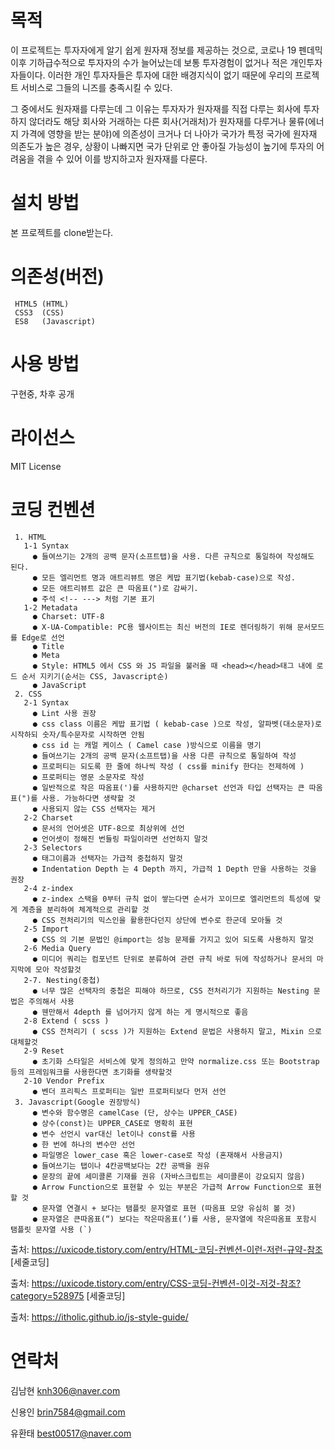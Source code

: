 # 목적
이 프로젝트는 투자자에게 알기 쉽게 원자재 정보를 제공하는 것으로, 코로나 19 펜데믹 이후 기하급수적으로 투자자의 수가 늘어났는데 보통 투자경험이 없거나 적은 개인투자자들이다.
이러한 개인 투자자들은 투자에 대한 배경지식이 없기 때문에 우리의 프로젝트 서비스로 그들의 니즈를 충족시킬 수 있다.

그 중에서도 원자재를 다루는데 그 이유는 투자자가 원자재를 직접 다루는 회사에 투자하지 않더라도 해당 회사와 거래하는 다른 회사(거래처)가 원자재를 다루거나
 물류(에너지 가격에 영향을 받는 분야)에 의존성이 크거나 더 나아가 국가가 특정 국가에 원자재 의존도가 높은 경우,
 상황이 나빠지면 국가 단위로 안 좋아질 가능성이 높기에 투자의 어려움을 겪을 수 있어 이를 방지하고자 원자재를 다룬다.
# 설치 방법
본 프로젝트를 clone받는다.
# 의존성(버전)
     HTML5 (HTML)
     CSS3  (CSS)
     ES8   (Javascript)    
# 사용 방법
구현중, 차후 공개
# 라이선스
MIT License
# 코딩 컨벤션
     1. HTML
       1-1 Syntax
         ● 들여쓰기는 2개의 공백 문자(소프트탭)을 사용. 다른 규칙으로 통일하여 작성해도 된다.
         ● 모든 엘리먼트 명과 애트리뷰트 명은 케밥 표기법(kebab-case)으로 작성.
         ● 모든 애트리뷰트 값은 큰 따옴표(")로 감싸기.
         ● 주석 <!-- ---> 처럼 기본 표기
       1-2 Metadata
         ● Charset: UTF-8
         ● X-UA-Compatible: PC용 웹사이트는 최신 버전의 IE로 렌더링하기 위해 문서모드를 Edge로 선언
         ● Title
         ● Meta
         ● Style: HTML5 에서 CSS 와 JS 파일을 불러올 때 <head></head>태그 내에 로드 순서 지키기(순서는 CSS, Javascript순)
         ● JavaScript
     2. CSS
       2-1 Syntax
         ● Lint 사용 권장
         ● css class 이름은 케밥 표기법 ( kebab-case )으로 작성, 알파벳(대소문자)로 시작하되 숫자/특수문자로 시작하면 안됨
         ● css id 는 캐멀 케이스 ( Camel case )방식으로 이름을 명기
         ● 들여쓰기는 2개의 공백 문자(소프트탭)을 사용 다른 규칙으로 통일하여 작성
         ● 프로퍼티는 되도록 한 줄에 하나씩 작성 ( css를 minify 한다는 전제하에 )
         ● 프로퍼티는 영문 소문자로 작성
         ● 일반적으로 작은 따옴표(')를 사용하지만 @charset 선언과 타입 선택자는 큰 따옴표(")를 사용. 가능하다면 생략할 것
         ● 사용되지 않는 CSS 선택자는 제거
       2-2 Charset
         ● 문서의 언어셋은 UTF-8으로 최상위에 선언
         ● 언어셋이 정해진 번들링 파일이라면 선언하지 말것
       2-3 Selectors
         ● 태그이름과 선택자는 가급적 중첩하지 말것
         ● Indentation Depth 는 4 Depth 까지, 가급적 1 Depth 만을 사용하는 것을 권장
       2-4 z-index
         ● z-index 스택을 0부터 규칙 없이 쌓는다면 순서가 꼬이므로 엘리먼트의 특성에 맞게 계층을 분리하여 체계적으로 관리할 것
         ● CSS 전처리기의 믹스인을 활용한다던지 상단에 변수로 한군데 모아둘 것
       2-5 Import
         ● CSS 의 기본 문법인 @import는 성능 문제를 가지고 있어 되도록 사용하지 말것
       2-6 Media Query
         ● 미디어 쿼리는 컴포넌트 단위로 분류하여 관련 규칙 바로 뒤에 작성하거나 문서의 마지막에 모아 작성할것
       2-7. Nesting(중첩)
         ● 너무 많은 선택자의 중첩은 피해야 하므로, CSS 전처리기가 지원하는 Nesting 문법은 주의해서 사용
         ● 웬만해서 4depth 를 넘어가지 않게 하는 게 명시적으로 좋음
       2-8 Extend ( scss )
         ● CSS 전처리기 ( scss )가 지원하는 Extend 문법은 사용하지 말고, Mixin 으로 대체할것
       2-9 Reset
         ● 초기화 스타일은 서비스에 맞게 정의하고 만약 normalize.css 또는 Bootstrap 등의 프레임워크를 사용한다면 초기화를 생략할것
       2-10 Vendor Prefix
         ● 벤더 프리픽스 프로퍼티는 일반 프로퍼티보다 먼저 선언
     3. Javascript(Google 권장방식)
         ● 변수와 함수명은 camelCase (단, 상수는 UPPER_CASE)
         ● 상수(const)는 UPPER_CASE로 명확히 표현
         ● 변수 선언시 var대신 let이나 const를 사용
         ● 한 번에 하나의 변수만 선언
         ● 파일명은 lower_case 혹은 lower-case로 작성 (혼재해서 사용금지)
         ● 들여쓰기는 탭이나 4칸공백보다는 2칸 공백을 권유
         ● 문장의 끝에 세미콜론 기재를 권유 (자바스크립트는 세미콜론이 강요되지 않음)
         ● Arrow Function으로 표현할 수 있는 부분은 가급적 Arrow Function으로 표현할 것
         ● 문자열 연결시 + 보다는 탬플릿 문자열로 표현 (따옴표 모양 유심히 볼 것)
         ● 문자열은 큰따옴표(“) 보다는 작은따옴표(‘)를 사용, 문자열에 작은따옴표 포함시 탬플릿 문자열 사용 (`)

출처: https://uxicode.tistory.com/entry/HTML-코딩-컨벤션-이런-저런-규약-참조 [세줄코딩]

출처: https://uxicode.tistory.com/entry/CSS-코딩-컨벤션-이것-저것-참조?category=528975 [세줄코딩]

출처: https://itholic.github.io/js-style-guide/
# 연락처
김남현 knh306@naver.com

신용인 brin7584@gmail.com

유환태 best00517@naver.com
